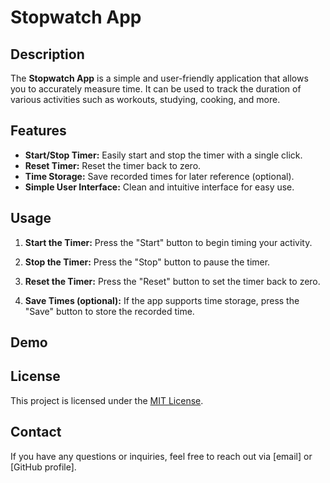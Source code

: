 
# Stopwatch App

## Description
The **Stopwatch App** is a simple and user-friendly application that allows you to accurately measure time. It can be used to track the duration of various activities such as workouts, studying, cooking, and more.

## Features
- **Start/Stop Timer:** Easily start and stop the timer with a single click.
- **Reset Timer:** Reset the timer back to zero.
- **Time Storage:** Save recorded times for later reference (optional).
- **Simple User Interface:** Clean and intuitive interface for easy use.


## Usage
1. **Start the Timer:**
   Press the "Start" button to begin timing your activity.
   
2. **Stop the Timer:**
   Press the "Stop" button to pause the timer.

3. **Reset the Timer:**
   Press the "Reset" button to set the timer back to zero.

4. **Save Times (optional):**
   If the app supports time storage, press the "Save" button to store the recorded time.

## Demo

## License
This project is licensed under the [MIT License](LICENSE).

## Contact
If you have any questions or inquiries, feel free to reach out via [email] or [GitHub profile].
